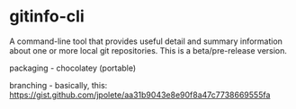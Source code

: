 # gitinfo-cli
A command-line tool that provides useful detail and summary information about one or more local git repositories.  This is a beta/pre-release version.

packaging - chocolatey (portable)

branching - basically, this:  https://gist.github.com/jpolete/aa31b9043e8e90f8a47c7738669555fa
